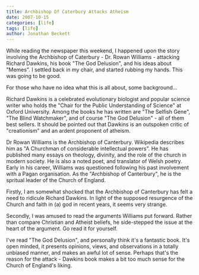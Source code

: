 ```yaml
---
title: Archbishop Of Caterbury Attacks Atheism
date: 2007-10-15
categories: [life]
tags: [life]
author: Jonathan Beckett
---
```


While reading the newspaper this weekend, I happened upon the story involving the Archbishop of Caterbury - Dr. Rowan Williams - attacking Richard Dawkins, his book "The God Delusion", and his ideas about "Memes". I settled back in my chair, and started rubbing my hands. This was going to be good.

For those who have no idea what this is all about, some background...

Richard Dawkins is a celebrated evolutionary biologist and popular science writer who holds the "Chair for the Public Understanding of Science" at Oxford University. Among the books he has written are "The Selfish Gene", "The Blind Watchmaker", and of course "The God Delusion" - all of them best sellers. It should be pointed out that Dawkins is an outspoken critic of "creationism" and an ardent proponent of atheism.

Dr Rowan Williams is the Archbishop of Canterbury. Wikipedia describes him as "A Churchman of considerable intellectual powers". He has published many essays on theology, divinity, and the role of the church in modern society. He is also a noted poet, and translator of Welsh poetry. Early in his career, Williams was questioned following his past involvement with a Pagan organisation. As the "Archbishop of Canterbury", he is the spritual leader of the Church of England.

Firstly, I am somewhat shocked that the Archbishop of Canterbury has felt a need to ridicule Richard Dawkins. In light of the supposed resurgence of the Church and faith in (a) god in recent years, it seems very strange.

Secondly, I was amused to read the arguments Williams put forward. Rather than compare Christian and Atheist beliefs, he side-stepped the issue at the heart of the argument. Go read it for yourself.

I've read "The God Delusion", and personally think it's a fantastic book. It's open minded, it presents opinions, views, and observations in a totally unbiased manner, and makes an awful lot of sense. Perhaps that's the reason for the attack - Dawkins book makes a bit too much sense for the Church of England's liking.